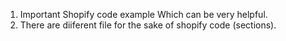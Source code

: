 <!-- Important Instruction -->
1. Important Shopify code example Which can be very helpful.
2. There are diiferent file for the sake of shopify code (sections).
